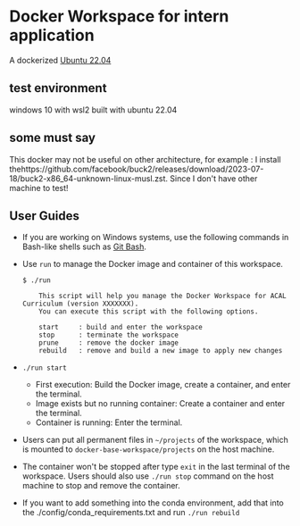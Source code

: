 # Docker Workspace for intern application
A dockerized [Ubuntu 22.04](https://hub.docker.com/_/ubuntu/)

## test environment
windows 10 with wsl2 built with ubuntu 22.04

## some must say
This docker may not be useful on other architecture, for example : I install thehttps://github.com/facebook/buck2/releases/download/2023-07-18/buck2-x86_64-unknown-linux-musl.zst. Since I don't have other machine to test!

## User Guides
- If you are working on Windows systems, use the following commands in Bash-like shells such as [Git Bash](https://git-scm.com/download/win).
- Use `run` to manage the Docker image and container of this workspace.
    ```
    $ ./run

        This script will help you manage the Docker Workspace for ACAL Curriculum (version XXXXXXX).
        You can execute this script with the following options.

        start     : build and enter the workspace
        stop      : terminate the workspace
        prune     : remove the docker image
        rebuild   : remove and build a new image to apply new changes
    ```
- `./run start`
    - First execution: Build the Docker image, create a container, and enter the terminal.
    - Image exists but no running container: Create a container and enter the terminal.
    - Container is running: Enter the terminal.
- Users can put all permanent files in `~/projects` of the workspace, which is mounted to `docker-base-workspace/projects` on the host machine.
- The container won't be stopped after type `exit` in the last terminal of the workspace. Users should also use `./run stop` command on the host machine to stop and remove the container.

- If you want to add something into the conda environment,
add that into the ./config/conda_requirements.txt and run `./run rebuild`
